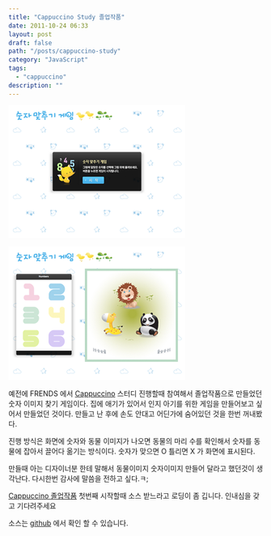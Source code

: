 ```yaml
---
title: "Cappuccino Study 졸업작품"
date: 2011-10-24 06:33
layout: post
draft: false
path: "/posts/cappuccino-study"
category: "JavaScript"
tags: 
  - "cappuccino"
description: ""  
---
```


![cappuccino](./cappuccino.png)

![cappuccino2](./cappuccino2.png)

예전에 FRENDS 에서 [Cappuccino](http://cappuccino.org/ 'Cappuccino') 스터디 진행할때 참여해서 졸업작품으로 만들었던 숫자 이미지 찾기 게임이다.
집에 애기가 있어서 인지 아기를 위한 게임을 만들어보고 싶어서 만들었던 것이다.
만들고 난 후에 손도 안대고 어딘가에 숨어있던 것을 한번 꺼내봤다.

진행 방식은 화면에 숫자와 동물 이미지가 나오면 동물의 마리 수를 확인해서 숫자를 동물에 잡아서 끌어다 옮기는 방식이다. 숫자가 맞으면 O 틀리면 X 가 화면에 표시된다.

만들때 아는 디자이너분 한테 말해서 동물이미지 숫자이미지 만들어 달라고 했던것이 생각난다. 다시한번 감사에 말씀을 전하고 싶다.ㅋ;

[Cappuccino 졸업작품](/cappuccino 'Cappuccino 졸업작품')
첫번째 시작할때 소스 받느라고 로딩이 좀 깁니다. 인내심을 갖고 기다려주세요

소스는 [github](https://github.com/J2P/Objj_study 'github') 에서 확인 할 수 있습니다.
